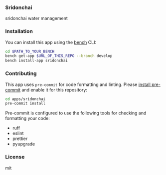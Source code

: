### Sridonchai

sridonchai water management

### Installation

You can install this app using the [bench](https://github.com/frappe/bench) CLI:

```bash
cd $PATH_TO_YOUR_BENCH
bench get-app $URL_OF_THIS_REPO --branch develop
bench install-app sridonchai
```

### Contributing

This app uses `pre-commit` for code formatting and linting. Please [install pre-commit](https://pre-commit.com/#installation) and enable it for this repository:

```bash
cd apps/sridonchai
pre-commit install
```

Pre-commit is configured to use the following tools for checking and formatting your code:

- ruff
- eslint
- prettier
- pyupgrade

### License

mit
